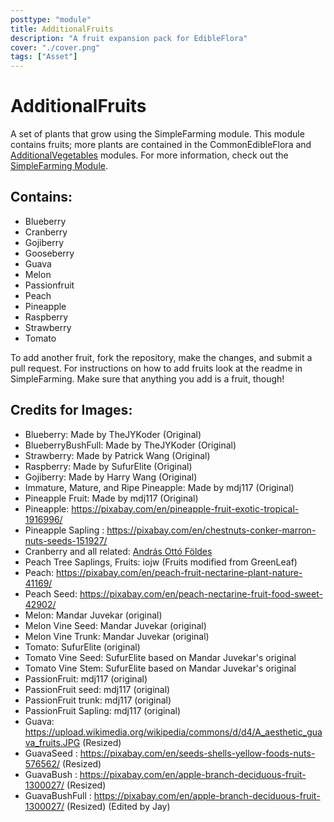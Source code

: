 ```yaml
---
posttype: "module" 
title: AdditionalFruits
description: "A fruit expansion pack for EdibleFlora"
cover: "./cover.png"
tags: ["Asset"]
---
```

# AdditionalFruits
A set of plants that grow using the SimpleFarming module. This module contains fruits; more plants are contained in the CommonEdibleFlora and [AdditionalVegetables](https://github.com/Terasology/AdditionalVegetables) modules. For more information, check out the [SimpleFarming Module](https://github.com/Terasology/SimpleFarming).

## Contains:
 * Blueberry
 * Cranberry
 * Gojiberry
 * Gooseberry
 * Guava
 * Melon
 * Passionfruit
 * Peach
 * Pineapple
 * Raspberry
 * Strawberry
 * Tomato

To add another fruit, fork the repository, make the changes, and submit a pull request. For instructions on how to add fruits look at the readme in SimpleFarming. Make sure that anything you add is a fruit, though!

## Credits for Images:
 * Blueberry: Made by TheJYKoder (Original)
 * BlueberryBushFull: Made by TheJYKoder (Original)
 * Strawberry: Made by Patrick Wang (Original)
 * Raspberry: Made by SufurElite (Original)
 * Gojiberry: Made by Harry Wang (Original)
 * Immature, Mature, and Ripe Pineapple: Made by mdj117 (Original)
 * Pineapple Fruit: Made by mdj117 (Original)
 * Pineapple: https://pixabay.com/en/pineapple-fruit-exotic-tropical-1916996/
 * Pineapple Sapling : https://pixabay.com/en/chestnuts-conker-marron-nuts-seeds-151927/
 * Cranberry and all related: [András Ottó Földes](https://github.com/andriii25)
 * Peach Tree Saplings, Fruits: iojw (Fruits modified from GreenLeaf)
 * Peach: https://pixabay.com/en/peach-fruit-nectarine-plant-nature-41169/
 * Peach Seed: https://pixabay.com/en/peach-nectarine-fruit-food-sweet-42902/
 * Melon: Mandar Juvekar (original)
 * Melon Vine Seed: Mandar Juvekar (original)
 * Melon Vine Trunk: Mandar Juvekar (original)
 * Tomato: SufurElite (original)
 * Tomato Vine Seed: SufurElite based on Mandar Juvekar's original
 * Tomato Vine Stem: SufurElite based on Mandar Juvekar's original
 * PassionFruit: mdj117 (original)
 * PassionFruit seed: mdj117 (original)
 * PassionFruit trunk: mdj117 (original)
 * PassionFruit Sapling: mdj117 (original)
 * Guava: https://upload.wikimedia.org/wikipedia/commons/d/d4/A_aesthetic_guava_fruits.JPG (Resized)
 * GuavaSeed : https://pixabay.com/en/seeds-shells-yellow-foods-nuts-576562/ (Resized)
 * GuavaBush : https://pixabay.com/en/apple-branch-deciduous-fruit-1300027/ (Resized)
 * GuavaBushFull : https://pixabay.com/en/apple-branch-deciduous-fruit-1300027/ (Resized) (Edited by Jay)
